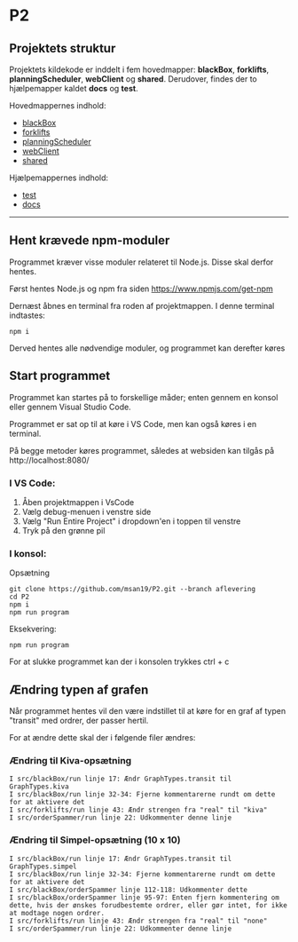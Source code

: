 # P2

## Projektets struktur 
Projektets kildekode er inddelt i fem hovedmapper: **blackBox**, **forklifts**, **planningScheduler**, **webClient** og **shared**.
Derudover, findes der to hjælpemapper kaldet **docs** og **test**. 

Hovedmappernes indhold:
- [blackBox](./src/blackBox/)
- [forklifts](./src/forklifts/)
- [planningScheduler](./src/planningScheduler/)
- [webClient](./src/webClient/)
- [shared](./src/shared/)

Hjælpemappernes indhold:
- [test](./test/)
- [docs](./docs/)

---

## Hent krævede npm-moduler
Programmet kræver visse moduler relateret til Node.js. Disse skal derfor hentes.

Først hentes Node.js og npm fra siden https://www.npmjs.com/get-npm

Dernæst åbnes en terminal fra roden af projektmappen. I denne terminal indtastes:
```
npm i 
```
Derved hentes alle nødvendige moduler, og programmet kan derefter køres

## Start programmet
Programmet kan startes på to forskellige måder; enten gennem en konsol eller gennem Visual Studio Code. 

Programmet er sat op til at køre i VS Code, men kan også køres i en terminal. 

På begge metoder køres programmet, således at websiden kan tilgås på http://localhost:8080/

### I VS Code:
1. Åben projektmappen i VsCode
2. Vælg debug-menuen i venstre side
3. Vælg "Run Entire Project" i dropdown'en i toppen til venstre
4. Tryk på den grønne pil

### I konsol: 
Opsætning
```
git clone https://github.com/msan19/P2.git --branch aflevering
cd P2
npm i
npm run program
```
Eksekvering:
```
npm run program
```

For at slukke programmet kan der i konsolen trykkes ctrl + c

## Ændring typen af grafen
Når programmet hentes vil den være indstillet til at køre for en graf af typen "transit" med ordrer, der passer hertil.

For at ændre dette skal der i følgende filer ændres:

### Ændring til Kiva-opsætning
```
I src/blackBox/run linje 17: Ændr GraphTypes.transit til GraphTypes.kiva
I src/blackBox/run linje 32-34: Fjerne kommentarerne rundt om dette for at aktivere det
I src/forklifts/run linje 43: Ændr strengen fra "real" til "kiva"
I src/orderSpammer/run linje 22: Udkommenter denne linje
```
### Ændring til Simpel-opsætning (10 x 10)
```
I src/blackBox/run linje 17: Ændr GraphTypes.transit til GraphTypes.simpel
I src/blackBox/run linje 32-34: Fjerne kommentarerne rundt om dette for at aktivere det
I src/blackBox/orderSpammer linje 112-118: Udkommenter dette
I src/blackBox/orderSpammer linje 95-97: Enten fjern kommentering om dette, hvis der ønskes forudbestemte ordrer, eller gør intet, for ikke at modtage nogen ordrer. 
I src/forklifts/run linje 43: Ændr strengen fra "real" til "none"
I src/orderSpammer/run linje 22: Udkommenter denne linje
```

